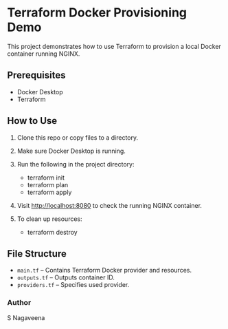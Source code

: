 # Terraform Docker Provisioning Demo

This project demonstrates how to use Terraform to provision a local Docker container running NGINX.

## Prerequisites

- Docker Desktop
- Terraform

## How to Use

1. Clone this repo or copy files to a directory.
2. Make sure Docker Desktop is running.
3. Run the following in the project directory:
   - terraform init
   - terraform plan
   - terraform apply


4. Visit [http://localhost:8080](http://localhost:8080) to check the running NGINX container.
5. To clean up resources:
   - terraform destroy

  
## File Structure

- `main.tf` – Contains Terraform Docker provider and resources.
- `outputs.tf` – Outputs container ID.
- `providers.tf` – Specifies used provider.

### Author
S Nagaveena

